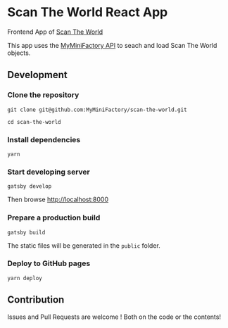 # Scan The World React App

Frontend App of [Scan The World](https://www.myminifactory.com/scantheworld)

This app uses the [MyMiniFactory API](https://www.myminifactory.com/pages/for-developers) to seach and load Scan The World objects.

## Development

### Clone the repository

```
git clone git@github.com:MyMiniFactory/scan-the-world.git

cd scan-the-world
```

### Install dependencies

```
yarn
```

### Start developing server

```
gatsby develop
```

Then browse [http://localhost:8000](http://localhost:8000)

### Prepare a production build

```
gatsby build
```
The static files will be generated in the `public` folder.


### Deploy to GitHub pages

```
yarn deploy
```

## Contribution

Issues and Pull Requests are welcome ! Both on the code or the contents!
